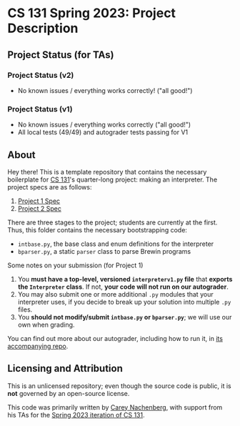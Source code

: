 # CS 131 Spring 2023: Project Description

## Project Status (for TAs)
### Project Status (v2)
- No known issues / everything works correctly! ("all good!")
### Project Status (v1)

- No known issues / everything works correctly ("all good!")
- All local tests (49/49) and autograder tests passing for V1
## About

Hey there! This is a template repository that contains the necessary boilerplate
for [CS 131](https://ucla-cs-131.github.io/spring-23/)'s quarter-long project:
making an interpreter. The project specs are as follows:

1. [Project 1 Spec](https://docs.google.com/document/d/1pPQ2qZKbbsbZGBSwvuy1Ir-NZLPMgVt95WPQuI5aPho)
2. [Project 2 Spec](https://docs.google.com/document/d/1simlDMO0TK-YNDPYjkuU1C3fcaBpbIVYRaKD1pdqJj8)

There are three stages to the project; students are currently at the first.
Thus, this folder contains the necessary bootstrapping code:

- `intbase.py`, the base class and enum definitions for the interpreter
- `bparser.py`, a static `parser` class to parse Brewin programs

Some notes on your submission (for Project 1)

1. You **must have a top-level, versioned `interpreterv1.py` file** that
   **exports the `Interpreter` class**. If not, **your code will not run on our
   autograder**.
2. You may also submit one or more additional `.py` modules that your
   interpreter uses, if you decide to break up your solution into multiple `.py`
   files.
3. You **should not modify/submit `intbase.py` or `bparser.py`**; we will use
   our own when grading.

You can find out more about our autograder, including how to run it, in
[its accompanying repo](https://github.com/UCLA-CS-131/spring-23-autograder).

## Licensing and Attribution

This is an unlicensed repository; even though the source code is public, it is
**not** governed by an open-source license.

This code was primarily written by
[Carey Nachenberg](http://careynachenberg.weebly.com/), with support from his
TAs for the
[Spring 2023 iteration of CS 131](https://ucla-cs-131.github.io/spring-23/).
